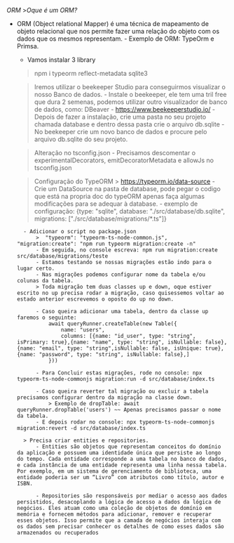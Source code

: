 *ORM*
    >*Oque é um ORM?* 

- ORM (Object relational Mapper) é uma técnica de mapeamento de objeto relacional que nos permite fazer uma relação do objeto com os dados que os mesmos representam.
        - Exemplo de ORM: TypeOrm e Primsa.

    - Vamos instalar 3 library
    > npm i typeorm reflect-metadata sqlite3

    > Iremos utilizar o beekeeper Studio para conseguirmos visualizar o nosso Banco de dados.
        - Instale o beekeeper, ele tem uma tril free que dura 2 semenas, podemos utilizar outro visualizador de banco de dados, como: DBeaver
        - https://www.beekeeperstudio.io/ 
        - Depois de fazer a instalação, crie uma pasta no seu projeto chamada database e dentro dessa pasta crie o arquivo db.sqlite
        - No beekeeper crie um novo banco de dados e procure pelo arquivo db.sqlite do seu projeto. 

    > Alteração no tsconfig.json
        - Precisamos descomentar o experimentalDecorators, emitDecoratorMetadata e allowJs no tsconfig.json

    > Configuração do TypeORM 
        > https://typeorm.io/data-source
        - Crie um DataSource na pasta de database, pode pegar o codigo que está na propria doc do typeORM apenas faça algumas modificações para se adequar à database.
        - exemplo de configuração: {type: "sqlite", database: "./src/database/db.sqlite",  migrations: ["./src/database/migrations/*.ts"]}

        - Adicionar o script no package.json
            >  "typeorm": "typeorm-ts-node-common.js", "migration:create": "npm run typeorm migration:create -n"
            - Em seguida, no console escreva: npm run migration:create src/database/migrations/teste
            - Estamos testando se nossas migrações estão indo para o lugar certo.
            - Nas migrações podemos configurar nome da tabela e/ou colunas da tabela.
            > Toda migração tem duas classes up e down, oque estiver escrito no up precisa rodar a migração, caso quisessemos voltar ao estado anterior escrevemos o oposto do up no down.

            - Caso queira adicionar uma tabela, dentro da classe up faremos o seguinte: 
                await queryRunner.createTable(new Table({
                    name: "users",
                    columns: [{name: "id_user", type: "string", isPrimary: true},{name: "name", type: "string", isNullable: false},{name: "email", type: "string",isNullable: false, isUnique: true},{name: "password", type: "string", isNullable: false},]
                }))

            - Para Concluir estas migrações, rode no console: npx typeorm-ts-node-commonjs migration:run -d src/database/index.ts

            - Caso queira reverter tal migração ou excluir a tabela precisamos configurar dentro da migração na classe down.
                > Exemplo de dropTable: await queryRunner.dropTable('users') ~~ Apenas precisamos passar o nome da tabela.
            - E depois rodar no console: npx typeorm-ts-node-commonjs migration:revert -d src/database/index.ts

        > Precisa criar entities e repositories.
            - Entities são objetos que representam conceitos do domínio da aplicação e possuem uma identidade única que persiste ao longo do tempo. Cada entidade corresponde a uma tabela no banco de dados, e cada instância de uma entidade representa uma linha nessa tabela. Por exemplo, em um sistema de gerenciamento de biblioteca, uma entidade poderia ser um “Livro” com atributos como título, autor e ISBN.
            
            - Repositories são responsáveis por mediar o acesso aos dados persistidos, desacoplando a lógica de acesso a dados da lógica de negócios. Eles atuam como uma coleção de objetos de domínio em memória e fornecem métodos para adicionar, remover e recuperar esses objetos. Isso permite que a camada de negócios interaja com os dados sem precisar conhecer os detalhes de como esses dados são armazenados ou recuperados
